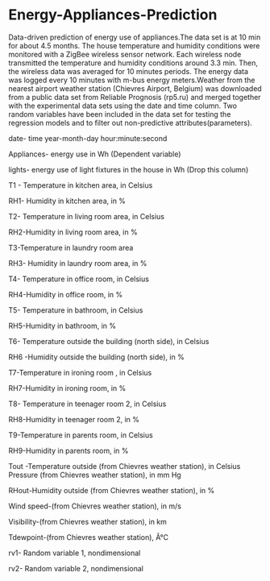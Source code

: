 # Energy-Appliances-Prediction
Data-driven prediction of energy use of appliances.The data set is at 10 min for about 4.5 months. The house temperature and humidity conditions were monitored with a ZigBee wireless sensor network. Each wireless node transmitted the temperature and humidity conditions around 3.3 min. Then, the wireless data was averaged for
10 minutes periods. The energy data was logged every 10 minutes with m-bus energy meters.Weather from the nearest airport weather station (Chievres Airport, Belgium) was downloaded from a public data set from Reliable Prognosis (rp5.ru) and merged together with the experimental data sets using the date and time column. Two random variables have been included in the data set for testing the regression models and to filter out non-predictive attributes(parameters).

date- time year-month-day hour:minute:second

Appliances- energy use in Wh (Dependent variable)

lights- energy use of light fixtures in the house in Wh (Drop this column)

T1 - Temperature in kitchen area, in Celsius

RH1- Humidity in kitchen area, in %

T2- Temperature in living room area, in Celsius 

RH2-Humidity in living room area, in %

T3-Temperature in laundry room area

RH3- Humidity in laundry room area, in %

T4- Temperature in office room, in Celsius 

RH4-Humidity in office room, in %

T5- Temperature in bathroom, in Celsius

RH5-Humidity in bathroom, in % 

T6- Temperature outside the building (north side), in Celsius

RH6 -Humidity outside the building (north side), in %

T7-Temperature in ironing room , in Celsius

RH7-Humidity in ironing room, in % 

T8- Temperature in teenager room 2, in Celsius 

RH8-Humidity in teenager room 2, in %

T9-Temperature in parents room, in Celsius

RH9-Humidity in parents room, in % 

Tout -Temperature outside (from Chievres weather station), in
Celsius Pressure (from Chievres weather station), in mm Hg 

RHout-Humidity outside (from
Chievres weather station), in %

Wind speed-(from Chievres weather station), in m/s

Visibility-(from Chievres weather station), in km

Tdewpoint-(from Chievres weather station), Â°C

rv1- Random variable 1, nondimensional

rv2- Random variable 2, nondimensional


 
 
 


